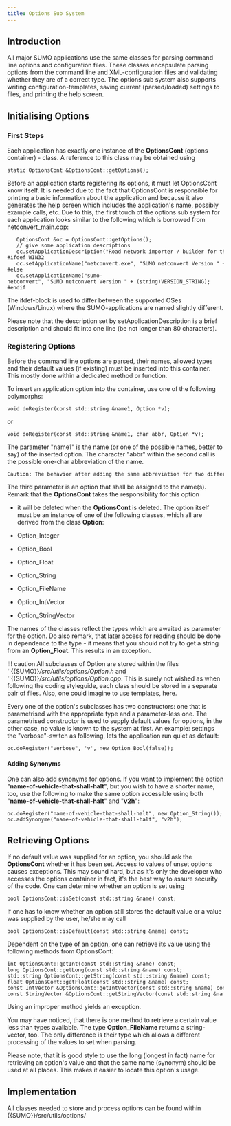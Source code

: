 ```yaml
---
title: Options Sub System
---
```


## Introduction

All major SUMO applications use the same classes for parsing command
line options and configuration files. These classes encapsulate parsing
options from the command line and XML-configuration files and validating
whether they are of a correct type. The options sub system also supports
writing configuration-templates, saving current (parsed/loaded) settings
to files, and printing the help screen.

## Initialising Options

### First Steps

Each application has exactly one instance of the **OptionsCont**
(options container) - class. A reference to this class may be obtained
using

```
static OptionsCont &OptionsCont::getOptions();
```

Before an application starts registering its options, it must let
OptionsCont know itself. It is needed due to the fact that OptionsCont
is responsible for printing a basic information about the application
and because it also generates the help screen which includes the
application's name, possibly example calls, etc. Due to this, the first
touch of the options sub system for each application looks similar to
the following which is borrowed from netconvert_main.cpp:

```
   OptionsCont &oc = OptionsCont::getOptions();
   // give some application descriptions
   oc.setApplicationDescription("Road network importer / builder for the road traffic simulation SUMO.");
#ifdef WIN32
   oc.setApplicationName("netconvert.exe", "SUMO netconvert Version " + (string)VERSION_STRING);
#else
   oc.setApplicationName("sumo-netconvert", "SUMO netconvert Version " + (string)VERSION_STRING);
#endif
```

The ifdef-block is used to differ between the supported OSes
(Windows/Linux) where the SUMO-applications are named slightly
different.

Please note that the description set by setApplicationDescription is a
brief description and should fit into one line (be not longer than 80
characters).

### Registering Options

Before the command line options are parsed, their names, allowed types
and their default values (if existing) must be inserted into this
container. This mostly done within a dedicated method or function.

To insert an application option into the container, use one of the
following polymorphs:

```
void doRegister(const std::string &name1, Option *v);
```

or

```
void doRegister(const std::string &name1, char abbr, Option *v);
```

The parameter "name1" is the name (or one of the possible names, better
to say) of the inserted option. The character "abbr" within the second
call is the possible one-char abbreviation of the name.

```
Caution: The behavior after adding the same abbreviation for two different options is not defined.
```

The third parameter is an option that shall be assigned to the name(s).
Remark that the **OptionsCont** takes the responsibility for this option
- it will be deleted when the **OptionsCont** is deleted. The option
itself must be an instance of one of the following classes, which all
are derived from the class **Option**:

- Option_Integer
- Option_Bool
- Option_Float
- Option_String
- Option_FileName
- Option_IntVector
- Option_StringVector

The names of the classes reflect the types which are awaited as
parameter for the option. Do also remark, that later access for reading
should be done in dependence to the type - it means that you should not
try to get a string from an **Option_Float**. This results in an
exception.

!!! caution
    All subclasses of Option are stored within the files ''{{SUMO}}*/src/utils/options/Option.h* and ''{{SUMO}}*/src/utils/options/Option.cpp*. This is surely not wished as when following the coding styleguide, each class should be stored in a separate pair of files. Also, one could imagine to use templates, here.

Every one of the option's subclasses has two constructors: one
that is parametrised with the appropriate type and a parameter-less one.
The parametrised constructor is used to supply default values for
options, in the other case, no value is known to the system at first. An
example: settings the "verbose"-switch as following, lets the
application run quiet as default:

```
oc.doRegister("verbose", 'v', new Option_Bool(false));
```

#### Adding Synonyms

One can also add synonyms for options. If you want to implement the
option "**name-of-vehicle-that-shall-halt**", but you wish to have a
shorter name, too, use the following to make the same option accessible
using both "**name-of-vehicle-that-shall-halt**" and "**v2h**":

```
oc.doRegister("name-of-vehicle-that-shall-halt", new Option_String());
oc.addSynonyme("name-of-vehicle-that-shall-halt", "v2h");
```

## Retrieving Options

If no default value was supplied for an option, you should ask the
**OptionsCont** whether it has been set. Access to values of unset
options causes exceptions. This may sound hard, but as it's only the
developer who accesses the options container in fact, it's the best way
to assure security of the code. One can determine whether an option is
set using

```
bool OptionsCont::isSet(const std::string &name) const;
```

If one has to know whether an option still stores the default value or
a value was supplied by the user, he/she may call

```
bool OptionsCont::isDefault(const std::string &name) const;
```

Dependent on the type of an option, one can retrieve its value using
the following methods from OptionsCont:

```
int OptionsCont::getInt(const std::string &name) const;
long OptionsCont::getLong(const std::string &name) const;
std::string OptionsCont::getString(const std::string &name) const;
float OptionsCont::getFloat(const std::string &name) const;
const IntVector &OptionsCont::getIntVector(const std::string &name) const;
const StringVector &OptionsCont::getStringVector(const std::string &name) const;
```

Using an improper method yields an exception.

You may have noticed, that there is one method to retrieve a certain
value less than types available. The type **Option_FileName** returns a
string-vector, too. The only difference is their type which allows a different
processing of the values to set when parsing.

Please note, that it is good style to use the long (longest in fact)
name for retrieving an option's value and that the same name (synonym)
should be used at all places. This makes it easier to locate this
option's usage.

## Implementation

All classes needed to store and process options can be found within
{{SUMO}}/src/utils/options/
